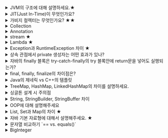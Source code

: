 <details><summary>JVM의 구조에 대해 설명하세요.★</summary>

- JVM(Java Virtual Machine): Java Byte Code를 OS에 맞게 해석해주는 가상머신
- Java Compiler가 .java → .class(Java Byte Code)로 변환
- JVM은 OS가 Java Byte Code를 이해할 수 있도록 해석해주는 역할을 수행
    - OS에 네이티브한 C언어에 비해 속도는 느렸지만, JIT(Just In Time) 컴파일러 구현으로 이점을 극복
- Java ByteCode는 OS 상관없이 동작
    - JVM은 OS에 독립적이지만 의존적(??)
- JVM 구성

    ![](/images/jvm0.png)

    - Class Loader
        - 런타임 시점에 .class에서 바이트코드를 읽고 메모리에 저장
        - 로딩: 클래스를 읽어오는 과정
        - 링크: 레퍼런스를 연결하는 과정
        - 초기화: static 값들을 초기화 및 변수에 할당
    - Runtime Data Areas
        - Heap과 Method는 모든 쓰레드가 공유, 나머지는 쓰레드마다 생성
        - JVM이 프로그램을 수행하기 위해 OS로부터 별도로 할당받은 메모리 공간
            - PC Register: CPU가 명령어을 수행하는 동안 필요한 정보를 저장
            - JVM Stack: Thread가 새작될 때 생성되며 메소드와 메소드 정보 저장
            - Native Method Stack: Java 이외의 언어로 작성된 native 코드를 위한 Stack(JNI)
            - Method Area: 모든 쓰레드가 공유하는 메모리 영역(클래스, 인터페이스, 메소드, 필드, Static 변수등의 바이트 코드 등을 보관)
            - Heap: 런타임시 동적으로 할당하여 사용하는 영역. Class를 통해 인스턴스가 생성하면 Heap에 저장됨
                - Heap의 경우 명시적으로 만든 class와 암묵적인 static class(.class 파일의 class)가 담긴다.
                - 또한 암묵적인 static 클래스의 경우, 클래스 로딩 시 class 타입의 인스턴스를 만들어 힙에 저장한다. 이는 Reflection에 등장
    - Execution Engine
        - Load된 Class의 ByteCode를 실행하는 Runtime Module
        - Class Loader를 통해 JVM 내의 Runtime Data Areas에 배치된 바이트 코드는 Execution Engine에 의해 실행(바이트 코드를 명령어 단위로 읽어서 실행)
- Class Loader

    ![](/images/jvm1.png)

    - 로딩 → 링크 → 초기화 순으로 진행
    - 로딩
        - 클래스 로더가 .class 파일을 읽고, 그 내용에 따라 적절한 바이너리 데이터를 만들고 Method Area에 저장
        - 이 때 메소드 영역에 저장하는 데이터
            - FQCN(Fully Qualified Class Name)
            - 클래스, 인터페이스, Enum
            - 메서드 변수
        - Bootstrap → Extension → Application 순서로 클래스를 찾는다
            - Bootstrap에 존재하는지 검사 (JAVA_HOME/lib)
            - 없다면, Extension에 존재하는지 검사 (JAVA_HOME/lib/ext)
            - 없다면, Application에 존재하는지 검사(일반적으로 99% Application에 존재) (앱 classpath)
                - 앱 실행시 주는 -classpath 옵션 또는 java.class.path 환경변수의 값에 해당하는 위치
            - 없다면 `ClassNotFoundException` 예외가 발생
        - 로딩이 끝나면 해당 클래스 타입의 Class 객체를 생성하여 Heap Area에 저장.
    - 링크
        - Verify, Prepare, Resolve(Optional) 세 단계로 나눠짐
        - Verify: .class 파일의 형식이 유효한지 체크
        - Prepare: 클래스 변수(static 변수)의 기본값에 따라 필요한 메모리를 준비
        - Resolve: 심볼릭 메모리 레퍼런스를 Method Area에 있는 실제 레퍼런스로 교체
    - 초기화
        - Static 변수에 값을 할당한다. (static 블럭이 있다면 이 때 실행)
</details>
<details><summary>JIT(Just In-Time)이 무엇인가요?</summary>

- 프로그램을 실제 실행하는 시점에 기계어로 번역하는 컴파일 기법
- 프로그래밍 언어를 읽어가면서 해당 기능에 대응하는 기계어 코드를 실행.
    - 반면 정적 컴파일을 실행하기 전에 프로그램 코드를 기계어로 변역
- 그럼 컴파일은 어떻게 이루어지죠?
    1. Java Compiler에 의해 Java Source로부터 Byte Code가 생성
    2. JVM에 있는 Class Loader에 의해 Byte Code는 JVM내로로드, 실행엔진에 의해 기계어로 해석되어 메모리(Rumtime Data Area)에 배치
    3. 실행엔진에는 Interpreter와 JIT Compiler가 있는데, Interpreter에 의해 Byte Code를 한 줄씩 읽어 실행하다가 적절한 시점에 Byte Code 전체를 컴파일하고 더이상 인터프리팅하지 않고 해당 코드를 직접 실행
- JIT Compiler에 의해 해석된 코드는 캐시에 보관. 한번 컴파일된 후에는 빠르게 수행할 수 있다
- 코드 전체를 컴파일하기 때문에 인터프리팅하는 것보다 시간이 오래 걸림. 한번만 실행해도 되는 코드들을 JIT보다 인터프리팅하는 것이 유리
</details>
<details><summary>가비지 컬렉터는 무엇인가요? ★★</summary>

- 사용되지 않는 객체를 알고리즘을 통해 모은 뒤 메모리에서 해제해주는 작업
- GC에서는 그 중에서 힙 메모리를 다루고 있고, 자바 콜렉터가 인식하고 할당하는 자바 메모리 영역은 힙 영역인 것이다.
- GC 수거 대상은 어떻게 됩니까?

    ![](/images/gc0.jpeg)

    - Unreachable Objects 객체가 된다. Unreachable Object는 참조되지 않는 객체들을 의미한다.
    - GC Roots로 부터 참조되는 객체들을 Reachable Objects라고 부른다.
    - GC Roots는 stack 영역의 데이터, method 영역의 static 데이터, JNI에 의해 생성된 객체들이 될 수 있다.
        - Reachable Objects의 대상을 다음과 같다
        - 힙 내에 다른 객체에 의한 참조
        - Java 스택, 즉 Java 메서드 실행 시에 사용하는 지역변수와 파라미터들에 의한 참조
        - 네이티브 스택(JNI, Java Native Interface)에 의해 생성된 객체에 대한 참조
        - 메서드영역의 정적 변수에 의한 참조
- 어떤 식으로 Unreachable Objects들이 수거가 되죠?
    - Mark and Sweep 알고리즘을 수행합니다.
    - Marking 과정은 GC는 GC Root로부터 모든 변수를 스캔하여 어떤 객체를 참조하는지 찾아서 마킹한다.
    - Sweep 과정은 마킹되지 않는 Unreachable Objects를 힙에서 제거해준다.
    - 추가적으로 Compact 작업을 통해 삭제된 객체의 시작 주소를 모아 메모리가 하당된 부분과 그렇지 않은 부분으로 나누어서 메모리 단편화를 막는다.
- 결국에 GC가 고려해야하는 영역은 Young 내 Eden 영역, 2개의 Survivor 영역, 그리고 Old 영역으로 나누어지게 됩니다.
- 일단 메모리에 객체가 생기면 Eden 영역에 할당됩니다. Eden 영역에 데이터가 어느 정도 쌓이면, Minor GC가 발생하게 됩니다.
    - Mark and Sweep 알고리즘에 의해 마킹된 객체들은 Survivor 영역으로 옮겨지고, 나머진 전부 Sweep이 됩니다.
    - **이 때, 반드시 다른 영역의 Survivor는 비어져 있어야 합니다.**
    - 옮겨진 객체들의 age들이 증가하게 됩니다.
- 그리고 또 Eden 영역에 메모리가 꽉 차면 Minor GC가 발생하게 됩니다.
    - 그러면서 Eden과 Survivor 영역을 통틀어서 Mark and Sweep 과정이 일어나게 됩니다.
    - 그리고 살아남은 객체들은 다른 Survivor 영역으로 옮겨지게 됩니다.
    - 이 과정에 계속 반복되게 됩니다.
- 계속해서 살아남은 객체들이 특정 임계점(age)에 도달하면 Old 영역으로 이동하게 됩니다. 이걸 promoted라고 부릅니다.
    - 만약 Old 영역에 메모리가 꽉 차게 되면 Major GC가 발생하게 됩니다.
- GC가 발생하는 순간에 모든 쓰레드들이 멈추는데, 이걸 stop-the-world라고 부른다
- [https://asfirstalways.tistory.com/159?category=660807](https://asfirstalways.tistory.com/159?category=660807)
- GC 방식([https://d2.naver.com/helloworld/1329](https://d2.naver.com/helloworld/1329)) - Major GC
    - Serial GC: 싱글 스레드를 사용하여 GC 작업을 수행
        - 다른 GC에 비해 stop-the-world 시간이 길다
        - Mark-Compact(Sweep 포함) 알고리즘 사용
        - 가급적이면 비추
    - Parallel GC: Java8 Default GC
        - GC를 멀티 쓰레드로 수행(Old 영역은 싱글스레드 그대로)
        - Serial GC에 비해 stop-the-world 시간 감소
        - Mark-Sweep-Compaction 알고리즘 수행
    - Parallel Old GC: Parallel GC를 개선한 GC
        - Parallel GC와 동일하지만 Mark-Summary-Compact 알고리즘을 수행
            - Summary: 멀티 스레드가 old 영역을 분리해서 훑는다.
    - CMS(Concurrent Mark Sweep) GC: stop-the-world 시간을 줄이기 위해 고안
        - Initial Mark: GC Root에서 참조하는 객체들만 우선 식별(이 때 stop-the-world 발생)
        - Concurrent Mark: 이전 단계에서 식별한 객체들이 참조하는 모든 객체 추적(이때는 다른 쓰레드와 같이 실행)
        - Remark: 이전 단계에서 식별한 객체를 다시 추적, 추가되거나 참조가 끊긴 객체 확정 - 이때 잠깐 stop-the-world 발생. 그리고 멀티스레드로 진행
        - Concurrent Sweep: 최종적으로 unreachable 객체들을 삭제
        - Compact 과정이 없음.
    - G1(Garbage First) GC: CMS GC를 개선(메모리 단편화) 좀 더 자세히
        - Java 9+ Default GC
        - Heap을 일정한 크기의 Region으로 나눔
        - 전체 Heap이 아닌 Region 단위로 탐색
        - Compact 진행
</details>
<details><summary>Collection</summary>

자바에서 `컬렉션 프레임워크(collection framework)`란 **다수의 데이터를 쉽고 효과적으로 처리할 수 있는 표준화된 방법을 제공하는 클래스의 집합** 을 의미합니다

즉, 데이터를 저장하는 자료 구조와 데이터를 처리하는 알고리즘을 구조화하여 클래스로 구현해 놓은 것입니다.

이러한 컬렉션 프레임워크는 자바의 인터페이스(interface)를 사용하여 구현됩니다.

### **Collection 인터페이스**

1. **List 인터페이스** : 배열과 유사하되, 추가할때마다 자동으로 Boundary를 늘려주는 구조로, 중복된 데이터를 허용하며, 순서가 존재한다.
    - ArrayList : 배열로 구현됬으며, 인접해 있기 때문에 데이터 조회에 매우 빠르다 하지만, 빈번한 삽입, 삭제시 새로 배열을 만들고 데이터를 옮겨야 하기 때문에 LinkedList에 비하여 속도가 느리다.
    - LinkedList : 링크 구조로 되어 있기 때문에 조회는 ArrayList에 비해 느리지만, 삽입 삭제시 링크를 끊고 새로 추가되는 데이터에 링크만 연결하면 되기 때문에 삽입, 삭제에 유리하다.
    - Vector : 구현 방식은 ArrayList와 유사하지만 Vector를 개선한 것이 ArrayList이다. 또한 Vector의 경우에는 ArrayList와 달리 Synchronized(동기화)가 걸려 있어 여러 쓰레드에서 동시에 접근할 수 없다.
2. **Set 인터페이스** : 집합처럼 중복된 데이터를 허용하지 않으며, 순서가 없다. 또한, 객체 내부의 중복된 데이터를 배제하고 싶은 경우 Object 클래스의 equals 메서드와 hashCode 메서드의 재정의가 반드시 필요하다.
    - HashSet
    - TreeSet : 순서가 있는 HashSet으로 이진 트리 구조로 만들어 졌다. 순서에 맞게 정렬되어 저장되기 위해서 Comparable을 구현해야한다.
3. **Map 인터페이스** : key와 value 쌍으로 데이터를 저장하며, key는 중복될 수 없고, value는 중복 저장이 가능하다.
    - HashMap
    - TreeMap
    - Properties : key value 쌍으로 저장되지만 value의 타입이 String만 가능하다.
    - Hashtable : HashMap과 구조는 같으며, 단지 Synchronized(동기화) 되어져 있다는 점이 다른점이다.
</details>
<details><summary>Annotation</summary>

- 주석이라는 뜻으로 인터페이스를 기반으로 한 문법이다. 주석과는 그 역할이 다르지만 주석처럼 코드에 달아 클래스에 특별한 의미를 부여하거나 기능을 주입할 수 있다. 또 해석되는 시점을 정할 수도 있다.(Retention Policy) 어노테이션에는 크게 세가지 종류가 존재한다. JDK에 내장된 built-in-annotation(, @Deprecated, @SurpressWarning, @FunctionalInterface), 어노테이션에 대한 정보를 나타내기 위한 어노테이션인 Meta annotation, 그리고 개발자가 직접 만들어내는 Custom Annotation이 있다.
- 빌트인 어노테이션으로 다음이 있다.
    - Override: 메서드 앞에만 붙일 수 있으며 수퍼클래스의 메소드를 오버라이드한 메소드임을 컴파일러에게 명시한다..
    - Deprecated: 차후 버전에 지원되지 않을 수 있는 기능을 명시한다. 컴파일 시점에 개발자에게 경고메시지를 날린다.
    - SupressWarning: 컴파일시 발생하는 경고를 무시하도록 컴파일러에게 명시한다.
    - FunctionalInterface: 컴파일러에게 다음의 인터페이스는 함수형 인터페이스라는 것을 명시한다.
- 메타 어노테이션으로 다음들이 존재
    - Target: 어노테이션이 적용가능한 대상을 지정한다.
    - Retention: 어노테이션이 유지되는 기간을 지정한다. 총 3가지 유지정책이 존재
        - SOURCE: 소스파일에만 존재, 클래스 파일에는 존재 x
        - CLASS: 클래스 파일에는 존재하지만 런타임 시에 사용 불가, Retention 어노테이션 디폴트
        - RUNTIME: 클래스 파일에 존재하며 런타임 시에도 사용 가능하다. 런타임 시에 리플렉션을 통해 클래스 파일에 저장된 어노테이션 정보를 읽어서 처리할 수 있음, 커스텀 어노테이션을 만들 때 주로 사용.
</details>
<details><summary>stream ★</summary>

- 컬렉션 내 데이터의 흐름을 의미
- 배열 또는 컬렉션 인스턴스에 함수 여러 개를 조합하여 원하는 결과를 필터링하고 가공된 결과를 얻을 수 있음
- 람다를 이용해 코드의 양을 줄이고 간결하게 표현할 수 있습니다.
- 하나의 작업을 둘 이상의 작업으로 잘게 나눠서 동시에 진행하는 병렬처리가 가능합니다.
    - 쓰레드를 이용해 많은 요소들을 빠르게 처리할 수 있습니다.
    <details><summary>생성하기: 스트림 인스턴스 생성</summary>

    - 배열 스트림: `Arrays.stream` 메소드를 사용할 수 있음

        ```java
        String[] arr = new String[]{"a", "b", "c"};
        Stream<String> stream = Arrays.stream(arr);
        Stream<String> streamOfArrayPart = Arrays.stream(arr, 1, 3);
        ```

    - 컬렉션 스트림: 컬렉션 인터페이스에 추가된 `stream` 디폴트 메소드를 이용해서 스트림을 만들 수 있음

        ```java
        public interface Collections<E> extends Iterable<E> {
        	default Stream<E> stream() {
        		return StreamSupport.stream(spliterator(), false);
        	}
        	// ...
        }

        List<String> list = Arrays.asList("a", "b", "c");
        Stream<String> stream = list.stream();
        Stream<String> parallelStream = list.parallelStream();
        ```

    - 빈 스트림: 빈 스트림은 null 대신 사용할 수 있음(`Stream.empty()`)
    - Stream.builder: 빌더를 사용하면 스트림에 직접적으로 원하는 값을 넣을 수 있음

        ```java
        Stream<String> builderStream =
        	Stream.<String>builder()
        		.add("Eric").add("Elena").add("Java")
        		.build();
        ```

    - Stream.generate: `generate` 메소드를 사용하면 `Supplier<T>`에 해당하는 람다로 값을 넣을 수 있음. `Supplier<T>`는 인자가 없고, 리턴값만 있는 함수형 인터페이스. 이 때 생성되는 스트림은 무한하기 때문에, `limit` 함수를 사용하여 최대 크기를 제한해야 합니다.

        ```java
        public static<T> Stream<T> generate(Supplier<T> s) { ... }

        Stream<String> generatedStream =
        	Stream.generate(() -> "gen").limit(5);
        ```

    - Stream.iterate: `iterator` 메소드를 이용하면 초기값과 해당 값을 다루는 람다를 이용해서 스트림에 들어갈 요소를 만듦. 이 때 생성되는 스트림은 무한하기 때문에, `limit` 함수를 사용하여 최대 크기를 제한해야 합니다.

        ```java
        Stream<Integer> iteratedStream =
        	Stream.iterate(30, n -> n + 2).limit(5) // [30, 32, 34, 36, 38]
        ```

    - 기본 타입형 스트림: 기본 타입(int, long, double) 스트림을 지원. range, rangeClosed의 차이는 끝의 수를 붙이냐 안붙이냐 차이

        ```java
        IntStream intStream = IntStream.range(1, 5);          // [1, 2, 3, 4]
        LongStream longStream = LongStream.rangeClosed(1, 5); // [1, 2, 3, 4, 5]
        ```

        - 제네릭을 사용하지 않기 때문에 불필요한 오토박싱이 일어나지 않음. 필요한 경우 `boxed` 메소드를 이용하여 박싱할 수 있음(int → Integer, long → Long, double → Double)

        ```java
        Stream<Integer> boxedIntStream = IntStream.range(1, 5).boxed();
        ```

    - 문자열 스트림: String을 이용해서 스트림을 생성할 수 있음

        ```java
        // 스트링의 각 문자를 IntStream으로 변환하는 예제
        IntStream charsStream =
        	"Stream".chars();  // [83, 116, 114, 101, 97, 109]

        // 정규표현식으로 문자열을 자르고, 각 요소들로 스트림을 만든 예제
        Stream<String> stringStream =
        	Pattern.compile(", ").splitAsStream("Eric, Elena, Java");
        // [Eric, Elena, Java]
        ```

    - 파일 스트림: 자바 NIO의 `Files` 클래스의 `lines` 메소드는 해당 파일의 각 라인을 스트링 타입의 스트림으로 만듦

        ```java
        Stream<String> lineStream =
        	Files.lines(Paths.get("file.txt"),
        							Charset.forName("UTF-8"));
        ```

    - 병렬 스트림: `stream` 메소드 대신 `parallelStream` 메소드를 사용해서 병렬 스트림을 생성. 내부적으로는 쓰레드를 처리하기 위해 [Fork/Join framework](https://warpgate3.tistory.com/entry/ForkJoin-Framework-in-Java)를 사용.

        ```java
        Stream<Product> parallelStream = productList.parallelStream();

        boolean isParallel = parallelStream.isParallel();
        boolean isMany = parallelStream
        	.map(product -> product.getAmount() * 10)
        	.anyMatch(amount -> amount > 200);   // 각 코드의 작업을 쓰레드를 이용해 병렬처리됨

        Arrays.stream(arr).parallel();  // 배열을 이용해서 병렬 스트림을 생성

        // 기본형 타입 스트림 역시 parallel 사용 가능
        IntStream intStream = IntStream.range(1, 150).parallel();
        boolean isParallel = intStream.isParallel();

        // 시퀀셜 모드로 돌릴려면 sequential 메소드 사용
        IntStream seqStream = intStream.sequential();
        boolean isParallel = intStream.isParallel(); // 이 때는 false 나옴
        ```

    - 스트림 연결하기: `Stream.concat` 메소드를 이용해 두 개의 스트림을 연결하여 새로운 스트림을 만들어냄

        ```java
        Stream<String> stream1 = Stream.of("Java", "Scala", "Groovy");
        Stream<String> stream2 = Stream.of("Python", "Go", "Swift");
        Stream<String> concat = Stream.concat(stream1, stream2);
        // [Java, Scala, Groovy, Python, Go, Swift]
        ```
    </details>
    <details><summary>가공하기: 내가 원하는 것만 뽑아낼 수 있음. 가공 단계를 중간 작업(intermediate operations)이라고 부르는데 이러한 작업은 스트림을 리턴하기 때문에 스트림끼리 chaining을 할 수 있음</summary>

    - Filtering: 스트림 내 요소들을 하나씩 평가해서 걸러내는 작업. 인자는 Predicate를 받음. Predicate는 boolean을 리턴하는 함수형 인터페이스

        ```java
        Stream<T> filter(Predicate<? super T> predicate);

        Stream<String> names = Arrays.asList("Eric", "Elena", "Java");
        Stream<String> stream =
        	names.stream().filter(name -> name.contains("a"));
        ```

    - Mapping: 스트림 내 요소들을 하나씩 특정 값으로 변환. 이 때 값을 변환하기 위한 람다를 인자로 받음

        ```java
        <R> Stream<R> map(Function<? super T, ? extends R> mapper);
        ```

        - 스트림에 들어가있는 값이 input이 되어서 특정 로직을 거친 후 output이 되어 새로운 스트림에 담김

        ```java
        Stream<String> names = Arrays.asList("Eric", "Elena", "Java");
        Stream<String> stream =
        	names.stream().map(String::toUpperCase);
        // [ERIC, ELENA, JAVA]

        Stream<Integer> stream =
        	productList.stream().map(Product::getAmount);
        // [23, 14, 13, 23, 13]
        ```

        - map 이외에도 조금 더 복잡한 flatMap 메소드가 존재. 인자로 mapper를 받는데 리턴 타입이 Stream. flatMap은 중첩 구조를 한 단계 제거하고 단일 컬렉션으로 만들어주는 역할

        ```java
        List<List<String>> list =
        	Arrays.asList(Arrays.asList("a"),
        								Arrays.asList("b"));
        List<String> flatList =
        	list.stream()
        		.flatMap(Collection::stream)
        		.collect(Collectors.toList()); 
        ```

    - Sorting: 스트림을 정렬. Comparator를 이용. 인자가 없으면 오름차순으로 정렬

        ```java
        Stream<T> sorted();
        Stream<T> sorted(Comparator<? super T> comparator);

        IntStream.of(14, 11, 20, 39, 23)
        	.sorted()
        	.boxed()
        	.collect(Collectors.toList()); // [11, 14, 20, 23, 39]

        List<String> lang =
        	Arrays.asList("Java", "Scala", "Groovy", "Python", "Go", "Swift");
        lang.stream()
        	.sorted()
        	.collect(Collectors.toList());
        // [Go, Groovy, Java, Python, Scala, Swift]

        lang.stream()
        	.sorted(Comparator.reverseOrder())
        	.collect(Collectors.toList());
        // [Swift, Scala, Python, Java, Groovy, Go]
        ```
    </details>
    <details><summary>결과만들기:</summary>
    </details>

- Lazy Evaluation(지연 연산)
    - 데이터가 실제로 필요해지는 시점에 연산을 시작하는 것을 의미(↔  Eager Evlauation)
    - Java 8 이후에 Functional 함수가 들어오면서 Lazy Evaluation을 수행할 수 있습니다.
    - 필요하지 않은 연산을 하지 않는 것이 가능하다는 것.

    ```java
    static boolean compute(String str) {
    	System.out.println("executing...");
    	try {
    		Thread.sleep(1000);
    	} catch (InterruptedException ignore) {
    	}
    	return str.contains("a");
    }

    static String eagerMatch(boolean b1, boolean b2) {
    	return b1 && b2 ? "match" : "incomplete";
    }

    @Test
    public void solution_1() {
    	boolean b1 = compute("Hello_1");  // 이미 이 시점에서 eagerMatch는 "incomplete"를 내밷음
    	boolean b2 = compute("Hello_2");  // 그래서 이 연산을 할 필요가 없음
    }
    ```

    ```java
    static boolean compute(String str) {
    	System.out.println("executing...");
    	try {
    		Thread.sleep(1000);
    	} catch (InterruptedException ignore) {
    	}
    	return str.contains("a");
    }

    static String lazyMatch(Supplier<Boolean> b1, Supplier<Boolean> b2) {
    	// get 함수를 호출한 시점에 compute 함수를 호출함
    	// 그 결과 b1.get만으로도 incomplete라는 결과를 얻게됨.
    	return b1.get() && b2.get() ? "match" : "incomplete";
    }

    @Test
    public void solution_1() {
    	Supplier<Boolean> a = () -> compute("Hello_1");  // 이 시점에서 compute 함수를 실행하지 않음
    	Supplier<Boolean> b = () -> compute("Hello_2");
    	lazyMatch(a, b);
    }

    ```

    - 자바 스트림에서는 모든 원소에 대해서 연산을 하지 않고 필요로 하는 부분만 연산 처리함
    - 마지막에 collect, findFirst, limit 등이 어떻게 되는지에 따라서 연산하는 엘리먼트 수가 달라집니다.
- stream과 Collector의 차이 (+ 메모리적 차이)
</details>
<details><summary>Lambda ★</summary>

- Stream 연산들은 매개변수로 함수형 인터페이스(Functional Interface)를 받도록 되어있음
- Stream API를 정확히 이해하기 위해 람다식과 함수형 인터페이스에 대해 알아야 함
- **함수를 하나의 식(expression)으로 표현**한 것.
- 메소드 이름이 필요없기 때문에 **익명함수**의 한 종류라고 볼 수 있음
- 함수와 람다 함수 비교

    ```java
    // 기존 방식
    // 반환타입 메소드명 (매개변수, ...) {
    //   실행문
    // }

    public String hello() {
    	return "Hello World";
    }

    // 람다 방식
    // (매개변수, ...) -> { 실행문 ... }
    () -> "Hello World";
    ```

    - 불필요한 코드를 줄이고 가독성을 높일 수 있음
    - 함수형 인터페이스의 인스턴스를 생성하여 함수를 변수처럼 선언하는 람다식에서는 메소드 이름이 불필요
    - 컴파일러가 문맥을 살펴서 타입을 추론
    - 일급 객체이기 때문에 Stream API의 매개변수로 전달이 가능
- 함수형 인터페이스(Functional Interface)
    - 함수를 일급 객체처럼 다룰 수 있게 해주는 어노테이션
    - 인터페이스에 선언하여 단 하나의 추상 메소드만을 갖도록 제한하는 역할.
    - 람다식이 함수형 인터페이스를 반환하기 때문임(람다식의 타입이라고 볼 수 있음)
    - 예를 들어 두 값 중 큰 값을 구하는 익명함수를 개발한다고 가정

        ```java
        public class Lambda {
        	public static void main(String[] args) {
        		System.out.println(new MyLambdaFunction() {
        			public int max(int a, int b) {
        				return a > b ? a : b;
        			}
        		}.max(3, 5));
        	}
        }
        ```

    - 하지만 함수형 인터페이스의 등장으로 우리는 **함수를 변수처럼 선언**할 수 있음
    - 함수형 인터페이스를 구현하기 위해서는 인터페이스를 개발하여 그 내부에 **1개 뿐인 abstract 함수를 선언**하고, `@FunctionalInterface` 어노테이션을 붙여주면 됩니다.

        ```java
        @FunctionalInterface
        interface MyLambdaFunction {
        	int max(int a, int b);
        }

        public class Lambda {
        	public static void main(String[] args) {
        		MyLambdaFunction lambdaFunction = (int a, int b) -> a > b ? a : b;
        		System.out.println(lambdaFunction.max(3, 5));
        	}
        }
        ```

    - 여기서 함수형 인터페이스에 여러개 함수를 선언하면 컴파일 에러가 발생합니다.
    - 자바에서 제공하는 함수형 인터페이스
        - Supplier<T>
            - 매개변수 없이 반환값만 갖는 함수형 인터페이스
            - `T get()`을 추상 메소드로 가지고 있음
        - Consumer<T>
            - 객체 T를 매개변수로 받으며 반환값이 없는 함수형 인터페이스이다.
            - `void accept(T t)`를 추상 메소드로 갖는다.
            - `andThen` 함수를 통해 연쇄적으로 Consumer를 이용할 수 있음
        - Function<T, R>
            - 객체 T를 매개변수로 받아 처리 후, R로 반환하는 함수형 인터페이스
            - `R apply(T t)`를 추상 메소드로 갖는다.
            - Consumer와 마찬가지로 andThen을 갖는다.
        - Predicate<T>
            - 객체 T를 매개변수로 받아 처리 후 boolean을 반환한다.
            - `Boolean test(T t)`을 추상 메소드로 갖는다.
</details>
<details><summary>Exception과 RuntimeException 차이 ★</summary>


![](/images/exception.png)

- Error
    - 시스템에 뭔가 비정상적인 상황이 발생했을 경우에 사용
        - 주로 VM에서 발생됨
    - 어플리케이션 코드에선 해당 에러를 Catch하려고 하면 안됨
    - 시스템 레벨에서 특별한 작업을 하는게 아니라면 애플리케이션에서는 Error 관련 처리를 하지 않아도 됨
- Exception(Checked Exception)
    - Checked Exception: Exception 클래스의 서브클래스이면서 RuntimeException 클래스를 상속하지 않은 클래스
    - Checked Exception가 발생할 수 있는 메소드를 사용할 경우 반드시 예외 처리하는 코드를 함께 작성해야함
    - catch 문으로 잡든지, throw를 정의해서 메소드 밖으로 던져야함(컴파일 에러 발생)
    - 대표적인 Exception
        - ClassNotFoundException: 존재하지 않는 클래스를 사용할려고 할 때 발생
        - InterruptedException: 인터럽트 되었을 때 발생한다.
        - NoSuchFieldException: 클래스가 명시한 필드를 포함하지 않을 때 발생한다.
        - NoSuchMethodException: 클래스가 명시한 메서드를 포함하지 않았을 때 발생한다.
        - IOException: 데이터 읽기 같은 입출력 문제가 있을 때 발생한다.
- RuntimeException(Uncheck Exception)
    - Unchecked Exception: RuntimeException 클래스와 그것의 서브클래스
    - try-catch 하지 않더라도 컴파일 가능
    - 왜 컴파일러는 RuntimeException을 확인하지 않을까?
        - 이 예외가 발생하는 경우는 보통 개발자의 실수에 의해 발생되는 예외들이 많음
            - ArithmeticException(0으로 나누기), IndexOutOfBoundsException(배열범위)
        - 이런 것들은 개발자가 조금만 더 신경쓰면 예외가 발생하지 않게 할 수 있기 때문에 컴파일러가 확인하지 않게 되었다고 볼 수 있음
    - 대표적인 RuntimeException
        - IllegalArgumentException: 매개변수가 의도하지 않는 상황을 유발할 때
        - IllegalStateException: 메서드를 호출하기 뒤한 상태가 아닐 때
        - NullPointerException: 변수 값이 null일 때 사용하는 경우
        - ArithmeticException: 산술적인 연산 오류가 있을 때
        - IndexOutOfBoundsException: 배열 범위를 벗어나서 참조할려고 할 때
- 예외 처리 방법
    - 예외 복구
        - 예외 상황을 파악하고 문제를 해결해서 정상상태로 돌려놓는 방법
        - 예외상황이 비쳐도 어플리케이션에서는 정상적으로 설계된 흐름을 따라 진행되어야함
    - 예외처리 회피
        - 예외 처리를 자신이 담당하지 않고 자신을 호출한 쪽으로 던져버리는 것

        ```java
        public void add() throws SQLException {
        	// JDBC API
        }
        ```

        - JdbcTemplate에서는 ResultSet이나 PrepareStatement 등을 이용해서 작업하다 발생하는 SQLException을 자신이 처리하지 않고 템플릿으로 던져버린다.
            - 콜백 오브젝트의 메서드는 모두 `throws SQLException`이 붙어있는데 Exception을 처리하는 일은 콜백 오브젝트의 역할이 아니라고 보기 때문
        - 예외를 회피하는 것은 예외를 복구하는 것보다 의도가 분명해야 한다.
    - 예외 전환
        - 예외 회피와 비슷하게 예외 메서드 밖으로 던지는 방법
        - 예외 회피와 다르게 좀 더 명확한 예외로 재정의하여 throws 한다.

            ```java
            public void add() throws DuplicateUserIdException, SQLException {
            	try {
            		// JDBC API
            	}	catch (SQLException e) {
            		if (e.getErrorCode() == MysqlErrorNumbers.ER_DUP_ENTRY) {
            			throws DuplicateUserIdException()
            		} else {
            			throws e;
            		}
            	}
            }
            ```

        - 중첩 예외를 만들어서 던지는 것이 좋음
            - 전환하려는 예외에 원래 예외를 담는 것
            - `throws DuplicateUserIdException(e)`
</details>
<details><summary>상속 관점에서 private 생성자는 어떤 효과가 있나?</summary>

- private 생성자는 A의 내부 메서드 혹은 Inner Class에서 호출할 수 있다.
- 부분 클래스가 부모의 생성자를 호출할 수 있기 때문에 이는 상속에 직접적인 영향을 끼침
- 클래스 A는 상속받을 수 있는데, 자기 자신이 아니면 부모의 내부 클래스에 의해서만 호출이 가능하다.
</details>
<details><summary>자바의 finally 블록은 try-catch-finally의 try 블록안에 return문을 넣어도 실행되는가?</summary>

- 실행됩니다. finally 블록은 try 블록이 종료되는 순간 실행된다.
- 다음과 같은 경우에서는 finally 블록이 실행되지 않는다.
    - try/catch 블록 수행 중에 가상 머신(Virtual Machine)이 종료됨
    - try/catch 수행하고 있던 스레드가 죽어버림
</details>
<details><summary>final, finally, finalize의 차이점은?</summary>

- final: 변수나 메서드 또는 클래스가 '변경 불가능'하도록 만든다.
- finally: try/catch 블록이 종료될 때 항상 실행도리 코드 블록을 정의하기 위해 사용됨
- finalize(): GC가 더 이상의 참조가 존재하지 않는 객체를 메모리에서 삭제하겠다고 결정하는 순간 호출되는 메서드.
</details>
<details><summary>Java의 제네릭 vs C++의 템플릿</summary>

- 제네릭과 템플릿은 List<String>처럼 코드를 작성할 수 있다는 이유에서 제네릭과 템플릿을 동일시 함
- 그리고 컴파일 단계에서 체크가 가능하다는 점
- 하지만 차이는 컴파일 이후에 발생하게 된다.
- 제네릭은 타입 제거라는 개념의 근거한다.
    - 소스코드를 JVM이 인식하는 바이트 코드로 변환할 때, 인자로 주어진 타입을 제거하는 기술이다.

        ```java
        // 바이트 변환 전
        Vector<String> vector = new Vector<String>();
        vector.add(new String("hello"));
        String str = vector.get(0);

        // 바이트 변환 후
        Vector vector = new Vector();
        vector.add(new String("hello"));
        String str = vector.get(0);
        ```

    - 제네릭이 있다고 해서 크게 달라지는 건 아님. 단지 코드를 좀 더 예쁘게 할 뿐
    - 그래서 자바 제네릭을 문법적 양념(syntatic sugar)라고 부름
- 반면 C++ 템플릿은 컴파일러가 인자로 주어진 각 타입에 대해 별도의 템플릿 코드를 생성한다.
    - 그래서 MyClass<Foo>와 MyClass<Bar>는 클래스 멤버 변수를 공유하지 않음
    - 하지만 MyClass<Foo>로 만들어진 두 객체는 클래스 멤버 변수를 공유함

        ```cpp
        template<class T> class MyClass {
        	public:
        		static int val;
        		MyClass(int v) { val = v; }
        };

        template<typename T>
        int MyClass<T>::bar;
        ```
</details>
<details><summary>TreeMap, HashMap, LinkedHashMap의 차이를 설명하세요.</summary>

- HashMap: 검색과 삽입에 O(1) 시간이 소요됨. 그렂미나 키를 기준으로 순회할 때 키의 순서는 무작위로 섞여있다. 그리고 클래스의 구현은 연결리스트로 이루어진 배열로 되어있음
- TreeMap: 검색과 삽입에 O(logN) 시간이 소요. 키는 정렬되어 있으므로 정렬된 순서로 키를 순회할 수 있음. 키는 반드시 Comparable 인터페이스를 구현하고 잇어야 함. 내부에 레드-블랙 트리로 구현되어 있음
- LinkedHashMap: 검색과 삽입에 O(1)이 소요. 키는 삽입한 순서대로 정렬되어 있고, 양방향 연결 버킷으로 구현되어있음.
- 보통은 HashMap을 사용함(일반적으로 빠르고 오버헤드가 적음). 삽입한 순서대로 키 정보를 얻고 싶으면 LinkedHashMap을 사용하고, 실제적인 순서대로 키 정보를 얻고 싶으면 TreeMap을 사용하면 됨.
</details>
<details><summary>싱글톤 설계 시 주의점</summary>

- 싱글톤은 클래스의 인스턴스를 단 한개만 생성하여 사용하는 패턴
- 처음 싱글톤 클래스를 호출한 시점에 인스턴스 생성한 후, 그 다음 호출부터는 생성한 인스턴스를 반환하는 방색
- 생성자를 private으로 선언하고 getInstance 함수를 통해 인스턴스 반환

```java
public class Singleton {
	public void run(int i) {
		Printer printer = Printer.getPrinter();
		printer.print("["+i+" 번째 객체 using " + printer.toString());
	}

	public static void main(String[] args) {
		Singletone[] singletons = new Singleton[5];
		for (int i = 0; i < singletons.length; i++) {
			singletons[i] = new Singletons();
			singletons[i].run(i+1);
		}
	}
}

class Printer {
	private static Printer printer = null;
	private Printer() {}  //외부에서 인스턴스를 생성하지 못하도록 private으로 선언

	// getPrinter를 통해 인스턴스 반환
	public static Printer getPrinter() {
		if (printer == null) {
			// getter를 호출한 시점에 인스턴스를 생성하는 걸 Lazy Initialize라고 함
			printer = new Printer();
		}
		return printer;
	}

	public void print(String str) {
		System.out.println(str);
	}
}
```

- 하지만 멀티스레드로 접근한다면 Printer 클래스가 여러개 생길 수 있다.
- 임의의 스레드가 getPrinter를 호출해서 printer가 null인걸 체크하고 생성하려는 순간 다른 쓰레드가 접근해서 printer null 체크한다.
- 그러면 또 생성자를 호출할 것이고 이게 다른 멀티 쓰레드에서도 동일하게 동작하게 되고, 결국에 다른 Printer 인스턴스가 할당될 것이다.

```java
public class JavaMainTest extends Thread {

    public JavaMainTest(String name) {
        super(name);
    }

    @Override
    public void run() {
        Printer printer = null;
        try {
            printer = Printer.getPrinter();
        } catch (InterruptedException e) {
            e.printStackTrace();
        }
        printer.print("[" + Thread.currentThread().getName() + "] using " + printer.toString());
    }

    public static void main(String[] args) {
        JavaMainTest[] singletons = new JavaMainTest[5];
        for (int i = 0; i < singletons.length; i++) {
            singletons[i] = new JavaMainTest((i + 1) + "-thread");
            singletons[i].start();
        }
    }
}

class Printer {
    private static Printer printer = null;
    private Printer() {}

    public static Printer getPrinter() throws InterruptedException {
        if (printer == null) {
            Thread.sleep(1000);
            printer = new Printer();
        }
        return printer;
    }

    public void print(String str) {
        System.out.println(str);
    }
}
```

- Thread-safe한 싱글톤 패톤으로 설계해야한다
    - Eager Initializer
        - 정적 멤버 변수를 선언함과 동시에 생성하는 방법

            ```java
            public class Singleton {
            	private static Singletone instance = new Singleton();
            	private Singleton() {}
            	public static Singleton getInstance() {
            		return instance;
            	}
            }
            ```

        - 이른 초기화를 통해 클래스가 로딩하는 시점에 생성해버림
        - 가장 간단한 방법이지만 사용되지 않는 경우에도 인스턴스가 생성된다는 단점
    - Thread-safe singleton with **synchronized**

        ```java
        public class Singleton {
        	private static Singletone instance = null;

        	private Singleton() {}

        	public static synchronized Singleton getInstance() {
        		if (instance == null) {
        			instance = new Singleton();
        		}
        		return instance;
        	}
        }
        ```

        - synchronized 키워드를 이용하여 thread-safe한 싱글톤 패턴을 만들 수 있음
        - synchronized 키워드를 통해 getInstance은 동기화 블록이 됨
            - 하지만 synchronized 키워드는 성능을 매우 저하시킴
            - 그리고 그걸 getInstance 호출할 때마다 동기화 블록을 거쳐야 함 → 오버헤드가 큼
        - 안전하지만 개선할 필요가 있음
    - Double checked locking

        ```java
        public class Singleton {
        	private static Singletone instance = null;

        	private Singleton() {}

        	public static Singleton getInstance() {
        		if (instance == null) {
        			synchronized (Singleton.class) {
        				if (instance == null) {
        					instance = new Singleton();
        				}
        			}
        		}
        		return instance;
        	}
        }
        ```

        - synchronized 키워드를 사용한 double checked locking 방식입니다.
        - 생성 시점에만 동기화 블록을 지나게 되고, 동기화 블록 안에서 instance를 체크함
        - 불필요하게 동기화 블록으로 진입않도록 하여 좋은 성능을 낼 수 있도록 함
    - Initialization on demand holder idiom

        ```java
        public class Singleton {
        	private static Singletone instance = null;

        	private Singleton() {}

        	private static class LazyHolder {
        		public static final Singleton INSTANCE = new Singleton();
        	}

        	public static Singletone getInstance() {
        		return LazyHolder.INSTANCE;
        	}
        }
        ```

        - 내부 정적 클래스를 선언하고, 내부 클래스에서 인스턴스를 생성하도록 하는 방식
        - Singleton 클래스 자체에 인스턴스에 대한 어떤 선언도 없음
        - getInstance가 호출되기 전까지 초기화 되지 않음
        - LazyHoldeer 안에 INSTANCE는 final 키워드 때문에 변수가 재할당되지 않음
            - synchronized 키워드 없이 동시성 문제를 해결해주기 때문에 성능이 뛰어난 방법.
</details>
<details><summary>String, StringBuilder, StringBuffer 차이</summary>

- String
    - new 연산을 통해 생성된 인스턴스의 메모리 공간은 변하지 않는다.
    - GC로 제거해야한다.
    - 문자열 연산 시 새로 객체를 만드는 오버헤드가 발생

    객체가 불변하므로 멀티 스레드 환경에서 동기화를 신경쓸 필요가 없다.(조회 연산에서 매우 큰 장점)

- StringBuffer, StringBuilder
    - 공통점
        - new 연산으로 클래스를 한번만 만든다.
        - 문자열 연산 시 새로 객체를 만들지 않고, 크기를 변경시킨다.
        - StringBuffer와 StringBuilder는 클래스와 메소드가 동일
    - 차이점
        - StringBuffer는 Thread-safe하다
        - StringBuilder는 Thread-safe하지 않는다. 하지만 StringBuffer에 비해 성능은 좋기 때문에, 여러 스레드가 관여되지 않은 상황에선 StringBuilder를 사용하자.

</details>
<details><summary>OOP에 대해 설명해주세요</summary>

- 캡슐화: 객체가 내부적으로 기능을 어떻게 구현했는지 감추는 것
    - 구현에 사용된 데이터 상세 내용을 감춤
    - 캡슐화 하지 않으면? 변경이 연쇄적으로 퍼짐.
    - 캡슐화를 하면? 기능을 제공하고 구현 상세를 감춤
    - 캡슐화를 위한 2가지
        - Tell, Don't ask: 데이터를 달라고 하지말고 해달라고 하기
        - Demeter's Law: 메서드에서 생성한 객체의 메서드만 호출. 잘은 모르겠지만 조회메서드를 지양하는 것 같다. 결국 외부에 노출한거나 마찬가지니까
- 다형성과 추상화
    - 다형성: 여러 모습을 갖는 것
        - 모습: 타입, 객체지향 언어에선 타입상속으로 구현
    - 추상화: 데이터나 프로세스 등 **의미가 비슷한 개념**이나 **의미 있는 표현**으로 정의하는 과정
        - 타입 추상화
            - 여러 구현 클래스를 대표하는 상위 타입 도출
            - 추상타입은 구현은 감춤. 의도를 더 잘드러냄
        - 추상화 결과: 사용 대상의 변경 유연함
        - 변경될 때 추상화를 하라: 변경이나 확장이 발생할 때 추상화 하라!!
    - OCP(Open-Closed Principle): 확장에 열려있고 수정에는 닫혀있음
</details>
<details><summary>List, Set과 Map의 차이 ★</summary>

![](/images/list_set_map.jpeg)

- List
    - 순서가 있는 데이터들의 집합, 데이터 중복을 허용한다.
    - ArrayList
        - 상당히 빠르고 크기를 마음대로 조절할 수 있는 배열
        - 단방향 포인터 구조로 자료에 대한 순차적인 접근에 강점이 있음
    - Vector
        - ArrayList의 구형버전, 모든 메소드가 동기화 되어있음. 요샌 잘 안쓰임
    - LinkedList
        - 양방향 포인터 구조로 데이터의 삽입, 삭제가 빈번한 경우 빠른 성능을 보장
        - 스택, 큐, 양방향 큐 등을 만들기 위한 용도로 쓰임
- Set
    - 순서를 유지하지 않는 데이터의 집합. 데이터의 중복을 허용하지 않는다.
    - HashSet
        - 가장 빠른 임의 접근 속도. 순서를 전혀 예측할 수 없음
        - 내부적으로 HashMap을 사용함
    - LinkedHashSet
        - 추가된 순서, 또는 가장 최근에 접근한 순서대로 접근 가능
    - TreeSet
        - 정렬된 순서대로 보관하며 정렬 방법을 지정할 수 있음
- Map
    - Key와 Value의 쌍으로 이루어진 데이터의 집합. 순서는 유지되지 않고, Key는 중복을 허용하지 않지만 Value 중복은 허용
    - HashMap
        - Map 인터페이스를 구현하기 위해 해시테이블을 사용한 클래스
        - 중복을 허용하지 않고 순서를 보장하지 않음
        - 키, 값으로 null 허용
        - 내부 구조
            - O(1)에 접근해야하기 때문에 배열을 사용하고 있음
            - 이 때, 배열의 인덱스를 계산하기 위해 hashCode를 사용
            - 인덱스는 hashCode % (버킷수)를 통해 계산됨.
            - 디폴트로 hashmap에 16개 버킷이 세팅
            - 로드팩터를 넘어가면 버킷을 2배로 세팅
    - HashTable
        - HashMap 보다는 느리지만 동기화가 지원
        - 키, 값으로 null 허용 x
    - TreeMap
        - 이진검색트리의 형태로 키와 값의 쌍으로 이루어진 데이터를 저장
        - 정렬된 순서로 키/값 쌍을 저장하므로 빠른 검색이 가능
        - 저장시 정렬(오름차순)을 하기 때문에 저장시간이 다소 오래 걸림
    - LinkedHashMap
        - 기본적으로 HashMap을 상속받아 HashMap과 매우 흡사
        - Map에 있는 엔트리들의 연결 리스트를 유지되므로 입력한 순서대로 반복 가능
- [https://brunch.co.kr/@springboot/57](https://brunch.co.kr/@springboot/57)
</details>
<details><summary>자바 기본 자료형에 대해서 설명해주세요. ★</summary>

|자료형|형태|크기|표현가능 범위|
|----|----|----|-----------|
|boolean|참과 거짓|1|true, false|
|char|문자|2|'\u0000 ~ \uffff'(0 ~ 2^15 - 1)|
|byte|정수|1|-2^7 ~ 2^7 - 1(-128 ~ 127)|
|short|정수|2|-2^15 ~ 2^15 - 1(-32,768 ~ 32,767)|
|int|정수|4|-2^31 ~ 2^31 - 1 (-2,147,483,648 ~ 2,147,483,647)|
|long|정수|8|-2^63 ~ 2^63 - 1 (-9,223,372,036,854,775,808 ~ 9,223,372,036,854,775,807)|
|float|실수|4|±(1,40 x 10^-45 ~ 3.40 x 10^38)|
|double|실수|8|±(4.94 x 10^-324 ~ 1.79 x 10^308)|

- 기본형 타입을 제외한 타입들이 모두 참조형 타입(Reference Type)입니다.
    - 빈 객체를 의미하는 null이 존재함
    - 값이 저장되어 있는 곳의 주소값을 저장하는 공간으로 힙(Heap) 메모리에 저장됩니다.
    - 문법적으로는 에러가 없음(컴파일 통과!), 하지만 실행시켰을 때 런타임 에러가 발생(NullPointerException)

|자료형|예시|기본값|할당되는 메모리 크기|
|-----|---|-----|------------------|
|배열(Array)|`int[] arr = new int[5]`|null|4바이트|
|열거(Enum)|`enum { MON, TUE, ... }` |null|4바이트|
|클래스(Class)|`Student s = new Student();`|null|4바이트|
|인터페이스||null|4바이트|


- Wrapper Class
    - Primitive Type을 객체로서 다루기 위해 사용하는 클래스
    - primitive type을 감싼 객체라고 해서 포잠 객체(Boxing Object)라고 합니다.
    - 래퍼 클래스로 감싸고 있는 기본 타입 값은 외부에서 변경할 수 없습니다. 변경하고 싶으면 새로운 래퍼 클래스를 만들어 할당해야 합니다.

    |자료형|래퍼 클래스|
    |-----|----------|
    |boolean|Boolean|
    |char|Character|
    |byte|Byte|
    |short|Short|
    |int|Integer|
    |long|Long|
    |float|Float|
    |double|Double|

- 래퍼 클래스 구조도

    ![](/images/wrapper_struct.png)

    - Boolean, Character를 제외한 나머지 래퍼 클래스는 Number 클래스를 상속하고 있음
    - 그리고 모두 Object 클래스를 상속하고 있습니다.
- 문자열을 기본 타입 값으로 변환

    ```java
    public class WrapperEx {
        public static void main(String[] args) {
            String str1 = "10";
            String str2 = "10.5";
            String str3 = "true";

            byte b = Byte.parseByte(str1);
            int i = Integer.parseInt(str);
            short s = Short.parseShort(str);
            long l = Long.parseLong(str);
            float f = Float.parseFloat(str2);
            double d = Double.parseDouble(str2);
            boolean bool = Boolean.parseBoolean(str3);

            System.out.println("문자열 byte값 변환 : "+b);
            System.out.println("문자열 int값 변환 : "+i);
            System.out.println("문자열 short값 변환 : "+s);
            System.out.println("문자열 long값 변환 : "+l);
            System.out.println("문자열 float값 변환 : "+f);
            System.out.println("문자열 double값 변환 : "+d);
            System.out.println("문자열 boolean값 변환 : "+bool);
    	}
    }
    ```

- 값 비교

    ```java
    public class WrapperEx {
        public static void main(String[] args)  {
            Integer num = new Integer(10); //래퍼 클래스1
            Integer num2 = new Integer(10); //래퍼 클래스2
            int i = 10; //기본타입
    		 
            System.out.println("래퍼클래스 == 기본타입 : "+(num == i)); //true
            System.out.println("래퍼클래스.equals(기본타입) : "+num.equals(i)); //true
            System.out.println("래퍼클래스 == 래퍼클래스 : "+(num == num2)); //false
            System.out.println("래퍼클래스.equals(래퍼클래스) : "+num.equals(num2)); //true
        }
    }
    ```

    - 래퍼 클래스는 참조형 타입으로 취급됨
        - 따라서 `==` 비교는 객체간의 주소값을 비교하게됨 → 그래서 false를 반환
        - 값을 비교할려면 `equals` 메소드를 통해 비교
</details>
<details><summary>문자열 비교하기 `== vs. equals()`</summary>

- String을 생성하는 방법은 2가지 방법이 존재합니다.
    - 리터럴을 이용한 방식(`String s1 = "abcd";`)
    - new 연산자를 이용한 방식
- 리터럴을 사용하게 되면 string constant pool이라는 영역에 존재, new로 생성하면 Heap 영역에 존재
    - 리터럴로 선언할 경우 내부적으로 intern() 메서드를 호출.
    - intern() 메소드는 주어진 문자열이 string constant pool에 존재하는지 검색
        - 있으면 주소값을 반한
        - 없으면 string constant pool에 넣고 새로운 주소값을 반환
- ==: 객체의 주소값을 비교
- equals(): 값 비교

```java
public class Main {
	public static void main(String[] args) {
		String s1 = "abcd";
		String s2 = new String("abcd");
		System.out.println("s1 == s2 => " + (s1 == s2));  // false
		System.out.println("s1.equals(s2) => " + s1.equals(s2));  // true
	}
}
```

</details>
<details><summary>BigInteger</summary>

- long형의 값의 범위를 넘어서 저장할려고 할 때 사용
- 내부 안에 int array로 담아 넣음
- 반드시 String 타입으로 저장 ⇒ 자릿수 부족으로 인한 문제 해결
- 연산자가 아닌 메서드를 이용하여 사칙연산을 수행
    - add, subtract, multiply, divide
    - compareTo(this < val ⇒ -1, this == val ⇒ 0, this > val ⇒ 1), pow(지수)